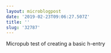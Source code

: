 ```yaml
---
layout: microblogpost
date: '2019-02-23T09:06:27.507Z'
title: ''
slug: '32787'
---
```

Micropub test of creating a basic h-entry
